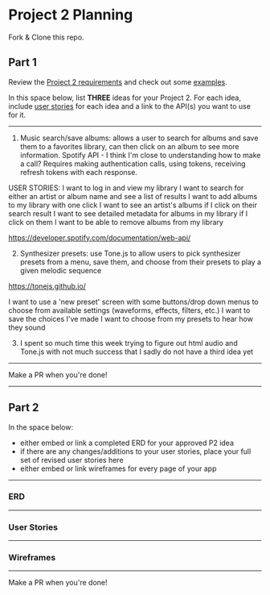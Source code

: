 # Project 2 Planning

Fork & Clone this repo.

## Part 1

Review the [Project 2 requirements](https://tmdarneille.gitbook.io/seirfx/11-projects/project-2#project-feedback-evaluation) and check out some [examples](https://tmdarneille.gitbook.io/seirfx/11-projects/past-projects/project2).

In this space below, list **THREE** ideas for your Project 2. For each idea, include [user stories](https://revelry.co/user-stories-that-dont-suck/) for each idea and a link to the API(s) you want to use for it.

--------------------------------------------------------
1. Music search/save albums: allows a user to search for albums and save them to a favorites library, can then click on an album to see more information. Spotify API - I think I'm close to understanding how to make a call? Requires making authentication calls, using tokens, receiving refresh tokens with each response.

USER STORIES:
I want to log in and view my library
I want to search for either an artist or album name and see a list of results
I want to add albums to my library with one click
I want to see an artist's albums if I click on their search result
I want to see detailed metadata for albums in my library if I click on them
I want to be able to remove albums from my library

https://developer.spotify.com/documentation/web-api/


2. Synthesizer presets: use Tone.js to allow users to pick synthesizer presets from a menu, save them, and choose from their presets to play a given melodic sequence

https://tonejs.github.io/

I want to use a 'new preset' screen with some buttons/drop down menus to choose from available settings (waveforms, effects, filters, etc.)
I want to save the choices I've made
I want to choose from my presets to hear how they sound


3. I spent so much time this week trying to figure out html audio and Tone.js with not much success that I sadly do not have a third idea yet
---------------------------------------------------------

Make a PR when you're done!

---

## Part 2

In the space below:
* either embed or link a completed ERD for your approved P2 idea
* if there are any changes/additions to your user stories, place your full set of revised user stories here
* either embed or link wireframes for every page of your app

----------------------------------------------------------
### ERD

----------------------------------------------------------
### User Stories

----------------------------------------------------------
### Wireframes

----------------------------------------------------------

Make a PR when you're done!
